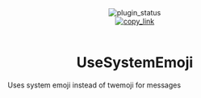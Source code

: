 <div align="center">
	<img alt="plugin_status" src="https://img.shields.io/badge/plugin_status-finished-C5E1A5?style=for-the-badge&labelColor=263238" />
	<br/>
	<a href="https://gabe616.github.io/VendettaPlugins/use-system-emoji">
		<img alt="copy_link" src="https://img.shields.io/badge/copy_link-263238?style=for-the-badge" />
	</a>
</div>
<br/>
<div align="center">
	<h1>UseSystemEmoji</h1>
</div>

Uses system emoji instead of twemoji for messages